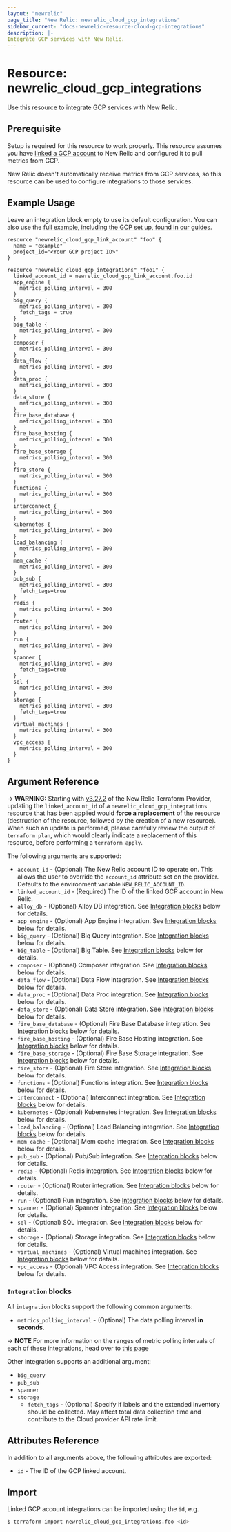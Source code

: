 ```yaml
---
layout: "newrelic"
page_title: "New Relic: newrelic_cloud_gcp_integrations"
sidebar_current: "docs-newrelic-resource-cloud-gcp-integrations"
description: |-
Integrate GCP services with New Relic.
---
```


# Resource: newrelic\_cloud\_gcp\_integrations

Use this resource to integrate GCP services with New Relic.

## Prerequisite

Setup is required for this resource to work properly. This resource assumes you have [linked a GCP account](cloud_gcp_link_account.html) to New Relic and configured it to pull metrics from GCP.

New Relic doesn't automatically receive metrics from GCP services, so this resource can be used to configure integrations to those services.

## Example Usage

Leave an integration block empty to use its default configuration. You can also use the [full example, including the GCP set up, found in our guides](https://registry.terraform.io/providers/newrelic/newrelic/latest/docs/guides/cloud_integrations_guide#gcp).

```hcl
resource "newrelic_cloud_gcp_link_account" "foo" {
  name = "example"
  project_id="<Your GCP project ID>"
}

resource "newrelic_cloud_gcp_integrations" "foo1" {
  linked_account_id = newrelic_cloud_gcp_link_account.foo.id
  app_engine {
    metrics_polling_interval = 300
  }
  big_query {
    metrics_polling_interval = 300
    fetch_tags = true
  }
  big_table {
    metrics_polling_interval = 300
  }
  composer {
    metrics_polling_interval = 300
  }
  data_flow {
    metrics_polling_interval = 300
  }
  data_proc {
    metrics_polling_interval = 300
  }
  data_store {
    metrics_polling_interval = 300
  }
  fire_base_database {
    metrics_polling_interval = 300
  }
  fire_base_hosting {
    metrics_polling_interval = 300
  }
  fire_base_storage {
    metrics_polling_interval = 300
  }
  fire_store {
    metrics_polling_interval = 300
  }
  functions {
    metrics_polling_interval = 300
  }
  interconnect {
    metrics_polling_interval = 300
  }
  kubernetes {
    metrics_polling_interval = 300
  }
  load_balancing {
    metrics_polling_interval = 300
  }
  mem_cache {
    metrics_polling_interval = 300
  }
  pub_sub {
    metrics_polling_interval = 300
    fetch_tags=true
  }
  redis {
    metrics_polling_interval = 300
  }
  router {
    metrics_polling_interval = 300
  }
  run {
    metrics_polling_interval = 300
  }
  spanner {
    metrics_polling_interval = 300
    fetch_tags=true
  }
  sql {
    metrics_polling_interval = 300
  }
  storage {
    metrics_polling_interval = 300
    fetch_tags=true
  }
  virtual_machines {
    metrics_polling_interval = 300
  }
  vpc_access {
    metrics_polling_interval = 300
  }
}
```
## Argument Reference

-> **WARNING:** Starting with [v3.27.2](https://registry.terraform.io/providers/newrelic/newrelic/3.27.2) of the New Relic Terraform Provider, updating the `linked_account_id` of a `newrelic_cloud_gcp_integrations` resource that has been applied would **force a replacement** of the resource (destruction of the resource, followed by the creation of a new resource). When such an update is performed, please carefully review the output of `terraform plan`, which would clearly indicate a replacement of this resource, before performing a `terraform apply`.

The following arguments are supported:

* `account_id` - (Optional) The New Relic account ID to operate on.  This allows the user to override the `account_id` attribute set on the provider. Defaults to the environment variable `NEW_RELIC_ACCOUNT_ID`.
* `linked_account_id` - (Required) The ID of the linked GCP account in New Relic.
* `alloy_db` - (Optional) Alloy DB integration. See [Integration blocks](#integration-blocks) below for details.
* `app_engine` - (Optional) App Engine integration. See [Integration blocks](#integration-blocks) below for details.
* `big_query` - (Optional) Biq Query integration. See [Integration blocks](#integration-blocks) below for details.
* `big_table` - (Optional) Big Table. See [Integration blocks](#integration-blocks) below for details.
* `composer` - (Optional) Composer integration. See [Integration blocks](#integration-blocks) below for details.
* `data_flow` - (Optional) Data Flow integration. See [Integration blocks](#integration-blocks) below for details.
* `data_proc` - (Optional) Data Proc integration. See [Integration blocks](#integration-blocks) below for details.
* `data_store` - (Optional) Data Store integration. See [Integration blocks](#integration-blocks) below for details.
* `fire_base_database` - (Optional) Fire Base Database integration. See [Integration blocks](#integration-blocks) below for details.
* `fire_base_hosting` - (Optional) Fire Base Hosting integration. See [Integration blocks](#integration-blocks) below for details.
* `fire_base_storage` - (Optional) Fire Base Storage integration. See [Integration blocks](#integration-blocks) below for details.
* `fire_store` - (Optional) Fire Store integration. See [Integration blocks](#integration-blocks) below for details.
* `functions` - (Optional) Functions integration. See [Integration blocks](#integration-blocks) below for details.
* `interconnect` - (Optional) Interconnect integration. See [Integration blocks](#integration-blocks) below for details.
* `kubernetes` - (Optional) Kubernetes integration. See [Integration blocks](#integration-blocks) below for details.
* `load_balancing` - (Optional) Load Balancing integration. See [Integration blocks](#integration-blocks) below for details.
* `mem_cache` - (Optional) Mem cache integration. See [Integration blocks](#integration-blocks) below for details.
* `pub_sub` - (Optional) Pub/Sub integration. See [Integration blocks](#integration-blocks) below for details.
* `redis` - (Optional) Redis integration. See [Integration blocks](#integration-blocks) below for details.
* `router` - (Optional) Router integration. See [Integration blocks](#integration-blocks) below for details.
* `run` - (Optional) Run integration. See [Integration blocks](#integration-blocks) below for details.
* `spanner` - (Optional) Spanner integration. See [Integration blocks](#integration-blocks) below for details.
* `sql` - (Optional) SQL integration. See [Integration blocks](#integration-blocks) below for details.
* `storage` - (Optional) Storage integration. See [Integration blocks](#integration-blocks) below for details.
* `virtual_machines` - (Optional) Virtual machines integration. See [Integration blocks](#integration-blocks) below for details.
* `vpc_access` - (Optional) VPC Access integration. See [Integration blocks](#integration-blocks) below for details.

### `Integration` blocks

All `integration` blocks support the following common arguments:

* `metrics_polling_interval` - (Optional) The data polling interval **in seconds**.

-> **NOTE** For more information on the ranges of metric polling intervals of each of these integrations, head over to [this page](https://docs.newrelic.com/docs/infrastructure/google-cloud-platform-integrations/get-started/introduction-google-cloud-platform-integrations/)

Other integration supports an additional argument:

* `big_query`
* `pub_sub`
* `spanner`
* `storage`
    * `fetch_tags` - (Optional) Specify if labels and the extended inventory should be collected. May affect total data collection time and contribute to the Cloud provider API rate limit.

## Attributes Reference

In addition to all arguments above, the following attributes are exported:

* `id` - The ID of the GCP linked account.

## Import

Linked GCP account integrations can be imported using the `id`, e.g.

```bash
$ terraform import newrelic_cloud_gcp_integrations.foo <id>
```

